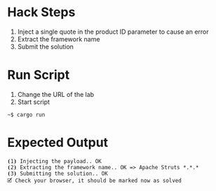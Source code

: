 # Hack Steps

1. Inject a single quote in the product ID parameter to cause an error
2. Extract the framework name
3. Submit the solution

# Run Script

1. Change the URL of the lab
2. Start script

```
~$ cargo run
```

# Expected Output

```
⦗1⦘ Injecting the payload.. OK
⦗2⦘ Extracting the framework name.. OK => Apache Struts *.*.*
⦗3⦘ Submitting the solution.. OK
🗹 Check your browser, it should be marked now as solved
```
